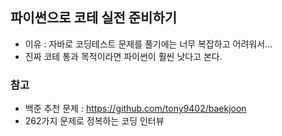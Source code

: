 ## 파이썬으로 코테 실전 준비하기

- 이유 : 자바로 코딩테스트 문제를 풀기에는 너무 복잡하고 어려워서...
- 진짜 코테 통과 목적이라면 파이썬이 훨씬 낫다고 본다.

### 참고

- 백준 추천 문제 : https://github.com/tony9402/baekjoon
- 262가지 문제로 정복하는 코딩 인터뷰
